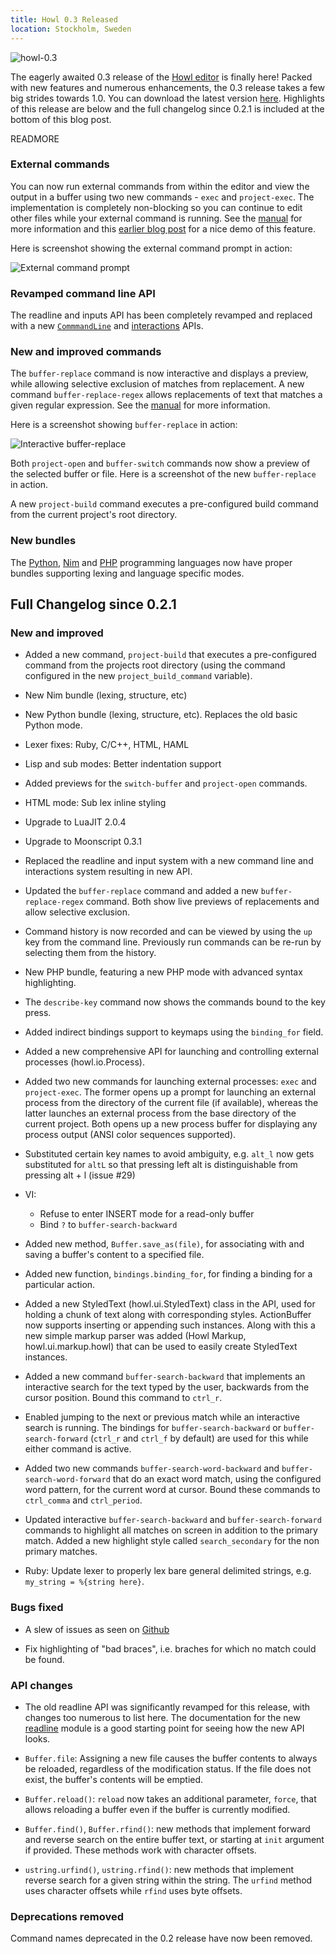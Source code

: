 ```yaml
---
title: Howl 0.3 Released
location: Stockholm, Sweden
---
```


![howl-0.3](/images/blog/0-3-released/howl-0.3.png)

The eagerly awaited 0.3 release of the [Howl editor](http://howl.io) is finally
here! Packed with new features and numerous enhancements, the 0.3 release takes
a few big strides towards 1.0. You can download the latest version
[here](/getit.html). Highlights of this release are below and the full changelog
since 0.2.1 is included at the bottom of this blog post.

READMORE

### External commands

You can now run external commands from within the editor and view the output in
a buffer using two new commands - `exec` and `project-exec`. The implementation
is completely non-blocking so you can continue to edit other files while your
external command is running. See the [manual](/doc/manual/running_commands.html)
for more information and this
[earlier blog post](/blog/2014/11/13/external-commands-support.html) for a nice
demo of this feature.

Here is screenshot showing the external command prompt in
action:

![External command prompt](/images/doc/exec-prompt.png)

### Revamped command line API

The readline and inputs API has been completely revamped and replaced with a new
[`CommmandLine`](/doc/api/ui/command_line.html) and
[interactions](/doc/api/interact.html) APIs.

### New and improved commands

The `buffer-replace` command is now interactive and displays a preview, while
allowing selective exclusion of matches from replacement. A new command
`buffer-replace-regex` allows replacements of text that matches a given regular
expression. See the
[manual](/doc/manual/editing.html#replacement) for more information.

Here is a screenshot showing `buffer-replace` in action:

![Interactive buffer-replace](/images/doc/buffer-replace.png)

Both `project-open` and `buffer-switch` commands now show a preview of the
selected buffer or file. Here is a screenshot of the new `buffer-replace` in
action.

A new `project-build` command executes a pre-configured build command from the
current project's root directory.

### New bundles

The [Python](http://python.org/), [Nim](http://nim-lang.org) and
[PHP](http://php.net) programming languages now have proper bundles supporting
lexing and language specific modes.

## Full Changelog since 0.2.1

### New and improved


- Added a new command, `project-build` that executes a pre-configured command
from the projects root directory (using the command configured in the new
`project_build_command` variable).

- New Nim bundle (lexing, structure, etc)

- New Python bundle (lexing, structure, etc). Replaces the old basic Python
mode.

- Lexer fixes: Ruby, C/C++, HTML, HAML

- Lisp and sub modes: Better indentation support

- Added previews for the `switch-buffer` and `project-open` commands.

- HTML mode: Sub lex inline styling

- Upgrade to LuaJIT 2.0.4

- Upgrade to Moonscript 0.3.1

- Replaced the readline and input system with a new command line and
interactions system resulting in new API.

- Updated the `buffer-replace` command and added a new `buffer-replace-regex`
command. Both show live previews of replacements and allow selective exclusion.

- Command history is now recorded and can be viewed by using the `up` key from
the command line. Previously run commands can be re-run by selecting them from
the history.

- New PHP bundle, featuring a new PHP mode with advanced syntax highlighting.

- The `describe-key` command now shows the commands bound to the key press.

- Added indirect bindings support to keymaps using the `binding_for` field.

- Added a new comprehensive API for launching and controlling external processes
(howl.io.Process).

- Added two new commands for launching external processes: `exec` and
`project-exec`. The former opens up a prompt for launching an external process
from the directory of the current file (if available), whereas the latter
launches an external process from the base directory of the current project.
Both opens up a new process buffer for displaying any process output (ANSI color
sequences supported).

- Substituted certain key names to avoid ambiguity, e.g. `alt_l` now gets
substituted for `altL` so that pressing left alt is distinguishable from
pressing alt + l (issue #29)

- VI:
  * Refuse to enter INSERT mode for a read-only buffer
  * Bind `?` to `buffer-search-backward`

- Added new method, `Buffer.save_as(file)`, for associating with and saving a
buffer's content to a specified file.

- Added new function, `bindings.binding_for`, for finding a binding for a
particular action.

- Added a new StyledText (howl.ui.StyledText) class in the API, used for holding
a chunk of text along with corresponding styles. ActionBuffer now supports
inserting or appending such instances. Along with this a new simple markup
parser was added (Howl Markup, howl.ui.markup.howl) that can be used to easily
create StyledText instances.

- Added a new command `buffer-search-backward` that implements an interactive
search for the text typed by the user, backwards from the cursor position. Bound
this command to `ctrl_r`.

- Enabled jumping to the next or previous match while an interactive search is
running. The bindings for `buffer-search-backward` or `buffer-search-forward`
(`ctrl_r` and `ctrl_f` by default) are used for this while either command is
active.

- Added two new commands `buffer-search-word-backward` and
`buffer-search-word-forward` that do an exact word match, using the configured
word pattern, for the current word at cursor. Bound these commands to
`ctrl_comma` and `ctrl_period`.

- Updated interactive `buffer-search-backward` and `buffer-search-forward`
commands to highlight all matches on screen in addition to the primary match.
Added a new highlight style called `search_secondary` for the non primary
matches.

- Ruby: Update lexer to properly lex bare general delimited strings, e.g.
`my_string = %{string here}`.

### Bugs fixed

- A slew of issues as seen on [Github](https://github.com/howl-editor/howl/issues?utf8=%E2%9C%93&q=created%3A%3E2015-05-09+created%3A%3C2015-08-25+state%3Aclosed++type%3Aissue)

- Fix highlighting of "bad braces", i.e. braches for which no match could be
found.

### API changes

- The old readline API was significantly revamped for this release, with changes
too numerous to list here. The documentation for the new
[readline](/doc/api/interact.html) module is a good starting point
for seeing how the new API looks.

- `Buffer.file`: Assigning a new file causes the buffer contents to always be
reloaded, regardless of the modification status. If the file does not exist, the
buffer's contents will be emptied.

- `Buffer.reload()`: `reload` now takes an additional parameter, `force`, that
allows reloading a buffer even if the buffer is currently modified.

- `Buffer.find()`, `Buffer.rfind()`: new methods that implement forward and
reverse search on the entire buffer text, or starting at `init` argument if
provided. These methods work with character offsets.

- `ustring.urfind()`, `ustring.rfind()`: new methods that implement reverse
search for a given string within the string. The `urfind` method uses character
offsets while `rfind` uses byte offsets.

### Deprecations removed

Command names deprecated in the 0.2 release have now been removed.
